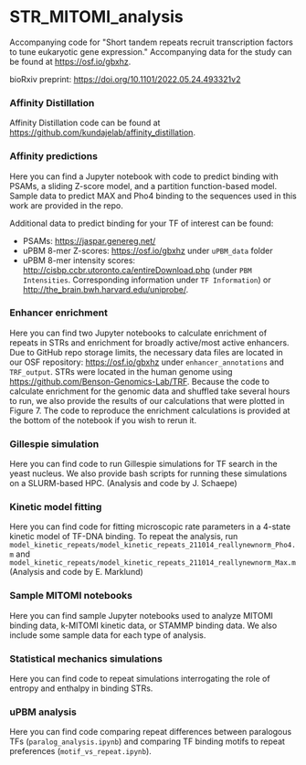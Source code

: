 # STR_MITOMI_analysis

Accompanying code for "Short tandem repeats recruit transcription factors to tune eukaryotic gene expression." Accompanying data for the study can be found at https://osf.io/gbxhz.

bioRxiv preprint: https://doi.org/10.1101/2022.05.24.493321v2

### Affinity Distillation
Affinity Distillation code can be found at https://github.com/kundajelab/affinity_distillation.

### Affinity predictions
Here you can find a Jupyter notebook with code to predict binding with PSAMs, a sliding Z-score model, and a partition function-based model. Sample data to predict MAX and Pho4 binding to the sequences used in this work are provided in the repo.

Additional data to predict binding for your TF of interest can be found:
- PSAMs: https://jaspar.genereg.net/
- uPBM 8-mer Z-scores: https://osf.io/gbxhz under `uPBM_data` folder
- uPBM 8-mer intensity scores: http://cisbp.ccbr.utoronto.ca/entireDownload.php (under `PBM Intensities`. Corresponding information under `TF Information`) or http://the_brain.bwh.harvard.edu/uniprobe/.

### Enhancer enrichment
Here you can find two Jupyter notebooks to calculate enrichment of repeats in STRs and enrichment for broadly active/most active enhancers. Due to GitHub repo storage limits, the necessary data files are located in our OSF repository: https://osf.io/gbxhz under `enhancer_annotations` and `TRF_output`. STRs were located in the human genome using https://github.com/Benson-Genomics-Lab/TRF. Because the code to calculate enrichment for the genomic data and shuffled take several hours to run, we also provide the results of our calculations that were plotted in Figure 7. The code to reproduce the enrichment calculations is provided at the bottom of the notebook if you wish to rerun it.

### Gillespie simulation
Here you can find code to run Gillespie simulations for TF search in the yeast nucleus. We also provide bash scripts for running these simulations on a SLURM-based HPC. (Analysis and code by J. Schaepe)

### Kinetic model fitting
Here you can find code for fitting microscopic rate parameters in a 4-state kinetic model of TF-DNA binding. To repeat the analysis, run `model_kinetic_repeats/model_kinetic_repeats_211014_reallynewnorm_Pho4.m` and `model_kinetic_repeats/model_kinetic_repeats_211014_reallynewnorm_Max.m` (Analysis and code by E. Marklund)

### Sample MITOMI notebooks
Here you can find sample Jupyter notebooks used to analyze MITOMI binding data, k-MITOMI kinetic data, or STAMMP binding data. We also include some sample data for each type of analysis.

### Statistical mechanics simulations
Here you can find code to repeat simulations interrogating the role of entropy and enthalpy in binding STRs.

### uPBM analysis
Here you can find code comparing repeat differences between paralogous TFs (`paralog_analysis.ipynb`) and comparing TF binding motifs to repeat preferences (`motif_vs_repeat.ipynb`).
